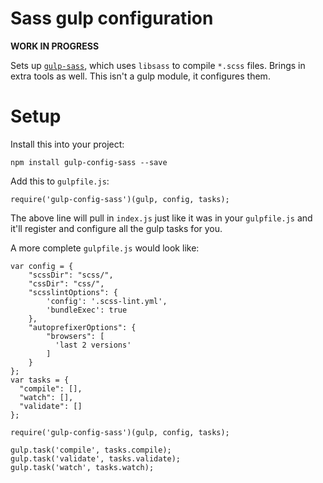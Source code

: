 # Sass gulp configuration

**WORK IN PROGRESS**

Sets up [`gulp-sass`](https://github.com/Snugug/gulp-sass), which uses `libsass` to compile `*.scss` files. Brings in extra tools as well. This isn't a gulp module, it configures them.

# Setup

Install this into your project:

    npm install gulp-config-sass --save

Add this to `gulpfile.js`:

    require('gulp-config-sass')(gulp, config, tasks);

The above line will pull in `index.js` just like it was in your `gulpfile.js` and it'll register and configure all the gulp tasks for you. 

A more complete `gulpfile.js` would look like:

    var config = {
        "scssDir": "scss/",
        "cssDir": "css/",
        "scsslintOptions": {
            'config': '.scss-lint.yml',
            'bundleExec': true
        },
        "autoprefixerOptions": {
            "browsers": [
              'last 2 versions'
            ]
        }
    };
    var tasks = {
      "compile": [],
      "watch": [],
      "validate": []
    };
    
    require('gulp-config-sass')(gulp, config, tasks);
    
    gulp.task('compile', tasks.compile);
    gulp.task('validate', tasks.validate);
    gulp.task('watch', tasks.watch);
